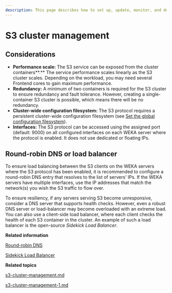 ```yaml
---
description: This page describes how to set up, update, monitor, and delete an S3 cluster.
---
```


# S3 cluster management

## Considerations

* **Performance scale:** The S3 service can be exposed from the cluster containers**.** The service performance scales linearly as the S3 cluster scales. Depending on the workload, you may need several Frontend cores to gain maximum performance.
* **Redundancy:** A minimum of two containers is required for the S3 cluster to ensure redundancy and fault tolerance. However, creating a single-container S3 cluster is possible, which means there will be no redundancy.
* **Cluster-wide configuration filesystem:** The S3 protocol requires a persistent cluster-wide configuration filesystem (see [Set the global configuration filesystem](../../nfs-support/nfs-support-1.md#configure-the-nfs-configuration-filesystem)).
* **Interfaces:** The S3 protocol can be accessed using the assigned port (default: 9000) on all configured interfaces on each WEKA server where the protocol is enabled. It does not use dedicated or floating IPs.  &#x20;

## Round-robin DNS or load balancer

To ensure load balancing between the S3 clients on the WEKA servers where the S3 protocol has been enabled, it is recommended to configure a round-robin DNS entry that resolves to the list of servers' IPs.   If the WEKA servers have multiple interfaces, use the IP addresses that match the network(s) you wish the S3 traffic to flow over.

To ensure resiliency, if any servers serving S3 become unresponsive, consider a DNS server that supports health checks. However, even a robust DNS server or load-balancer may become overloaded with an extreme load. You can also use a client-side load balancer, where each client checks the health of each S3 container in the cluster. An example of such a load balancer is the open-source _Sidekick Load Balancer_.

**Related information**

[Round-robin DNS](https://en.wikipedia.org/wiki/Round-robin\_DNS)&#x20;

[Sidekick Load Balancer](https://github.com/minio/sidekick)



**Related topics**

[s3-cluster-management.md](s3-cluster-management.md "mention")

[s3-cluster-management-1.md](s3-cluster-management-1.md "mention")
